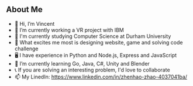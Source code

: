 ## About Me

- 👋 Hi, I’m Vincent
- 🔭 I’m currently working a VR project with IBM
- 📖 I'm currently studying Computer Science at Durham University
- 👀 What excites me most is designing website, game and solving code challenge
- 🖥 I have experience in Python and Node.js, Express and JavaScript 
- 🌱 I’m currently learning Go, Java, C#, Unity and Blender
- 📞 If you are solving an interesting problem, I'd love to collaborate
- 📫 My LinedIn: https://www.linkedin.com/in/zhenhao-zhao-4037041ba/

